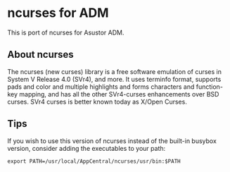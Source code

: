 # ncurses for ADM

This is port of ncurses for Asustor ADM.

## About ncurses

The ncurses (new curses) library is a free software emulation of curses in System V Release 4.0 (SVr4), and more. It uses terminfo format, supports pads and color and multiple highlights and forms characters and function-key mapping, and has all the other SVr4-curses enhancements over BSD curses. SVr4 curses is better known today as X/Open Curses.

## Tips

If you wish to use this version of ncurses instead of the built-in busybox version, consider adding the executables to your path:

```
export PATH=/usr/local/AppCentral/ncurses/usr/bin:$PATH
```
